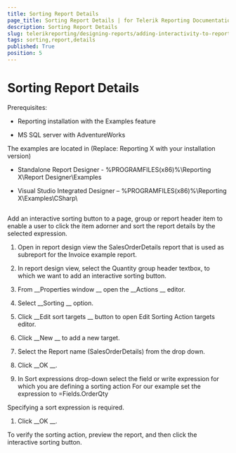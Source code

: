 ```yaml
---
title: Sorting Report Details
page_title: Sorting Report Details | for Telerik Reporting Documentation
description: Sorting Report Details
slug: telerikreporting/designing-reports/adding-interactivity-to-reports/actions/sorting-action/sorting-report-details
tags: sorting,report,details
published: True
position: 5
---
```


# Sorting Report Details



Prerequisites:
      


* Reporting installation with the Examples feature 
        			


* MS SQL server with AdventureWorks
        			


The examples are located in (Replace: Reporting X with your installation version)
      


* Standalone Report Designer - %PROGRAMFILES(x86)%\Reporting X\Report Designer\Examples
        			


* Visual Studio Integrated Designer – %PROGRAMFILES(x86)%\Reporting X\Examples\CSharp\
        			


## 

Add an interactive sorting button to a page, group or report header item to enable a user to click the item adorner and sort the report details by the selected expression. 
        	


1. Open in report design view the SalesOrderDetails report that is used as subreport for the Invoice example report.
        		


1. In report design view, select the Quantity group header textbox, to which we want to add an interactive sorting button. 
        		


1. From 
__Properties window
__ open the 
__Actions
__ editor.
        		


1. Select 
__Sorting
__ option.
        		


1. Click 
__Edit sort targets
__ button to open Edit Sorting Action targets editor.
        		


1. Click 
__New
__ to add a new target.
        		


1. Select the Report name (SalesOrderDetails) from the drop down. 
        		


1. Click 
__OK
__.
        		


1. In Sort expressions drop-down select the field or write expression for which you are defining a sorting action 
        		For our example set the expression to =Fields.OrderQty
        		
Specifying a sort expression is required.


1. Click 
__OK
__.
        		


To verify the sorting action, preview the report, and then click the interactive sorting button. 
        	

